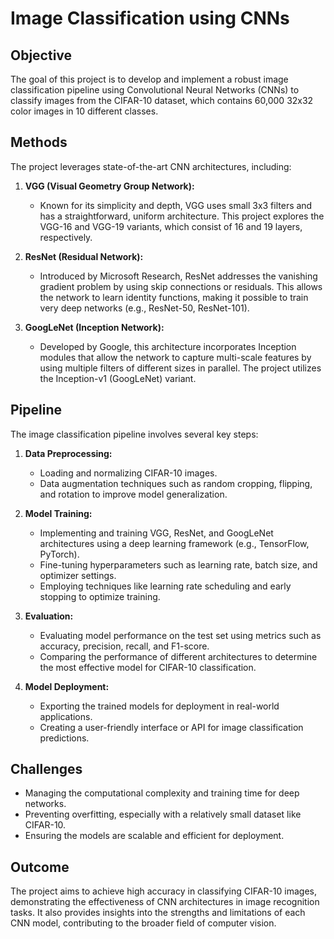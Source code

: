 # Image Classification using CNNs

## Objective
The goal of this project is to develop and implement a robust image classification pipeline using Convolutional Neural Networks (CNNs) to classify images from the CIFAR-10 dataset, which contains 60,000 32x32 color images in 10 different classes.

## Methods
The project leverages state-of-the-art CNN architectures, including:

1. **VGG (Visual Geometry Group Network):**
   - Known for its simplicity and depth, VGG uses small 3x3 filters and has a straightforward, uniform architecture. This project explores the VGG-16 and VGG-19 variants, which consist of 16 and 19 layers, respectively.
   
2. **ResNet (Residual Network):**
   - Introduced by Microsoft Research, ResNet addresses the vanishing gradient problem by using skip connections or residuals. This allows the network to learn identity functions, making it possible to train very deep networks (e.g., ResNet-50, ResNet-101).
   
3. **GoogLeNet (Inception Network):**
   - Developed by Google, this architecture incorporates Inception modules that allow the network to capture multi-scale features by using multiple filters of different sizes in parallel. The project utilizes the Inception-v1 (GoogLeNet) variant.

## Pipeline
The image classification pipeline involves several key steps:

1. **Data Preprocessing:**
   - Loading and normalizing CIFAR-10 images.
   - Data augmentation techniques such as random cropping, flipping, and rotation to improve model generalization.

2. **Model Training:**
   - Implementing and training VGG, ResNet, and GoogLeNet architectures using a deep learning framework (e.g., TensorFlow, PyTorch).
   - Fine-tuning hyperparameters such as learning rate, batch size, and optimizer settings.
   - Employing techniques like learning rate scheduling and early stopping to optimize training.

3. **Evaluation:**
   - Evaluating model performance on the test set using metrics such as accuracy, precision, recall, and F1-score.
   - Comparing the performance of different architectures to determine the most effective model for CIFAR-10 classification.

4. **Model Deployment:**
   - Exporting the trained models for deployment in real-world applications.
   - Creating a user-friendly interface or API for image classification predictions.

## Challenges
- Managing the computational complexity and training time for deep networks.
- Preventing overfitting, especially with a relatively small dataset like CIFAR-10.
- Ensuring the models are scalable and efficient for deployment.

## Outcome
The project aims to achieve high accuracy in classifying CIFAR-10 images, demonstrating the effectiveness of CNN architectures in image recognition tasks. It also provides insights into the strengths and limitations of each CNN model, contributing to the broader field of computer vision.

